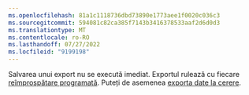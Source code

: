 ```yaml
---
ms.openlocfilehash: 81a1c1118736dbd73890e1773aee1f0020c036c3
ms.sourcegitcommit: 594081c82ca385f7143b3416378533aaf2d6d0d3
ms.translationtype: MT
ms.contentlocale: ro-RO
ms.lasthandoff: 07/27/2022
ms.locfileid: "9199198"
---
```

Salvarea unui export nu se execută imediat. Exportul rulează cu fiecare [reîmprospătare programată](../system.md#schedule-tab). Puteți de asemenea [exporta date la cerere](../export-destinations.md#run-exports-on-demand).